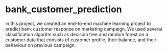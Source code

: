 # bank_customer_prediction
In this project, we created an end-to-end machine learning project to predict bank customer response on marketing campaign. We used several classification algoritm such as decision tree and random forest on a customer data that consists of customer profile, their balance, and their behaviour on previous campaign.
